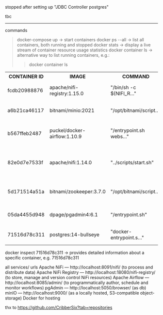 stopped after setting up "JDBC Controller postgres"

tbc

---
commands
>docker-compose up -> start containers
>docker ps --all ->  list all containers, both running and stopped
>docker stats -> display a live stream of container resource usage statistics
>docker container ls -> alternative way to list running containers, e.g.:
>>docker container ls  

<table>
  <tr>
    <th>CONTAINER ID</th>
    <th>IMAGE</th>
    <th>COMMAND</th>
    <th>CREATED</th>
    <th>STATUS</th>
    <th>PORTS</th>
    <th>NAMES</th>
  </tr>
  <tr>
    <td>fcdb20988876</td>
    <td>apache/nifi-registry:1.15.0</td>
    <td>"/bin/sh -c ${NIFI_R…"</td>
    <td>19 minutes ago</td>
    <td>Up 8 minutes (healthy)</td>
    <td>0.0.0.0:18080->18080/tcp, 18443/tcp</td>
    <td>registry_container</td>
  </tr>
  <tr>
    <td>a6b21ca46117</td>
    <td>bitnami/minio:2021</td>
    <td>"/opt/bitnami/script…"</td>
    <td>19 minutes ago</td>
    <td>Up 7 minutes (healthy)</td>
    <td>0.0.0.0:9000-9001->9000-9001/tcp</td>
    <td>minio_container</td>
  </tr>
  <tr>
    <td>b567ffeb2487</td>
    <td>puckel/docker-airflow:1.10.9</td>
    <td>"/entrypoint.sh webs…"</td>
    <td>19 minutes ago</td>
    <td>Up 7 minutes (healthy)</td>
    <td>5555/tcp, 8793/tcp, 0.0.0.0:8085->8080/tcp</td>
    <td>airflow_container</td>
  </tr>
  <tr>
    <td>82e0d7e7533f</td>
    <td>apache/nifi:1.14.0</td>
    <td>"../scripts/start.sh"</td>
    <td>19 minutes ago</td>
    <td>Up 7 minutes (healthy)</td>
    <td>8000/tcp, 8443/tcp, 10000/tcp, 0.0.0.0:8091->8080/tcp</td>
    <td>nifi_container</td>
  </tr>
  <tr>
    <td>5d171514a51a</td>
    <td>bitnami/zookeeper:3.7.0</td>
    <td>"/opt/bitnami/script…"</td>
    <td>19 minutes ago</td>
    <td>Up 7 minutes</td>
    <td>2181/tcp, 2888/tcp, 3888/tcp, 8080/tcp</td>
    <td>zookeeper_container</td>
  </tr>
  <tr>
    <td>05da4455d948</td>
    <td>dpage/pgadmin4:6.1</td>
    <td>"/entrypoint.sh"</td>
    <td>19 minutes ago</td>
    <td>Up 8 minutes (unhealthy)</td>
    <td>443/tcp, 0.0.0.0:5050->80/tcp</td>
    <td>pgadmin_container</td>
  </tr>
  <tr>
    <td>71516d78c311</td>
    <td>postgres:14-bullseye</td>
    <td>"docker-entrypoint.s…"</td>
    <td>19 minutes ago</td>
    <td>Up 7 minutes (healthy)</td>
    <td>0.0.0.0:5432->5432/tcp</td>
    <td>postgres_container</td>
  </tr>
</table>

docker inspect 71516d78c311 -> provides detailed information about a specific container, e.g. 71516d78c311

all services/ urls
Apache NiFi — http://localhost:8091/nifi/ (to process and distribute data)
Apache NiFi Registry — http://localhost:18080/nifi-registry/ (to store, manage and version control NiFi resources)
Apache Airflow — http://localhost:8085/admin/ (to programmatically author, schedule and monitor workflows)
pgAdmin — http://localhost:5050/browser/ (as db)
minIO — http://localhost:9000/ (as a locally hosted, S3-compatible object-storage)
Docker for hosting


thx to https://github.com/CribberSix?tab=repositories